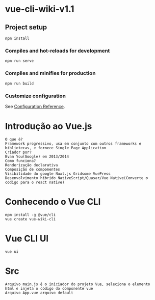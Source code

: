 # vue-cli-wiki-v1.1

## Project setup
```
npm install
```

### Compiles and hot-reloads for development
```
npm run serve
```

### Compiles and minifies for production
```
npm run build
```

### Customize configuration
See [Configuration Reference](https://cli.vuejs.org/config/).

# Introdução ao Vue.js

    O que é?
	Framework progressivo, usa em conjunto com outros frameworks e bibliotecas, e fornece Single Page Application
	Criador por?
	Evan You(Google) em 2013/2014
	Como funciona?
	Renderização declarativa
	Composição de componentes 
	Visibilidade do google Nuxt.js Gridsome VuePress
	Desenvolvimento hibrido NativeScript/Quasar/Vue Native(Converte o codigo para o react native)
# Conhecendo o Vue CLI 
	npm install -g @vue/cli
	vue create vue-wiki-cli
# Vue CLI UI
	vue ui
# Src
	Arquivo main.js é o iniciador do projeto Vue, seleciona o elemento html e injeta o código do componente vue
	Arquivo App.vue arquivo default 

